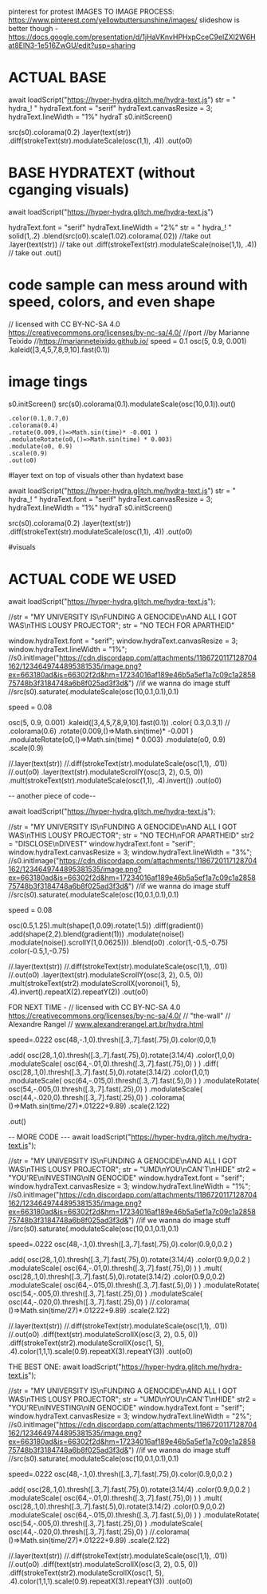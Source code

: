 pinterest for protest IMAGES TO IMAGE PROCESS: https://www.pinterest.com/yellowbuttersunshine/images/
slideshow is better though - https://docs.google.com/presentation/d/1jHaVKnvHPHxpCceC9elZXl2W6Hat8ElN3-1e516ZwGU/edit?usp=sharing

# ACTUAL BASE 


await loadScript("https://hyper-hydra.glitch.me/hydra-text.js")
str = " hydra_! "
hydraText.font = "serif"
hydraText.canvasResize = 3;
hydraText.lineWidth = "1%"
hydraT
s0.initScreen()

src(s0).colorama(0.2)
.layer(text(str))
	.diff(strokeText(str).modulateScale(osc(1,1), .4))
.out(o0)










# BASE HYDRATEXT (without cganging visuals) 

await loadScript("https://hyper-hydra.glitch.me/hydra-text.js")

hydraText.font = "serif"
hydraText.lineWidth = "2%"
str = " hydra_! "
solid(1,.2)
	.blend(src(o0).scale(1.02).colorama(.02)) //take out 
	.layer(text(str)) // take out
	.diff(strokeText(str).modulateScale(noise(1,1), .4)) // take out 
	.out()


 # code sample can mess around with speed, colors, and even shape 
// licensed with CC BY-NC-SA 4.0 https://creativecommons.org/licenses/by-nc-sa/4.0/
//port
//by Marianne Teixido
//https://marianneteixido.github.io/
speed = 0.1
osc(5, 0.9, 0.001)
    .kaleid([3,4,5,7,8,9,10].fast(0.1))


# image tings 
s0.initScreen()
src(s0).colorama(0.1).modulateScale(osc(10,0.1)).out()

    .color(0.1,0.7,0)
    .colorama(0.4)
    .rotate(0.009,()=>Math.sin(time)* -0.001 )
    .modulateRotate(o0,()=>Math.sin(time) * 0.003)
    .modulate(o0, 0.9)
    .scale(0.9)
    .out(o0)
#layer text on top of visuals other than hydatext base 


await loadScript("https://hyper-hydra.glitch.me/hydra-text.js")
str = " hydra_! "
hydraText.font = "serif"
hydraText.canvasResize = 3;
hydraText.lineWidth = "1%"
hydraT
s0.initScreen()

src(s0).colorama(0.2)
.layer(text(str))
	.diff(strokeText(str).modulateScale(osc(1,1), .4))
.out(o0)

#visuals 


# ACTUAL CODE WE USED 

await loadScript("https://hyper-hydra.glitch.me/hydra-text.js");

//str = "MY UNIVERSITY IS\nFUNDING A GENOCIDE\nAND ALL I GOT WAS\nTHIS LOUSY PROJECTOR";
str = "NO TECH FOR APARTHEID"

window.hydraText.font = "serif";
window.hydraText.canvasResize = 3;
window.hydraText.lineWidth = "1%";
//s0.initImage("https://cdn.discordapp.com/attachments/1186720117128704162/1234649744895381535/image.png?ex=663180ad&is=66302f2d&hm=17234016af189e46b5a5ef1a7c09c1a285875748b3f3184748a6b8f025ad3f3d&") //if we wanna do image stuff 
//src(s0).saturate(.modulateScale(osc(10,0.1,0.1),0.1)


speed = 0.08

osc(5, 0.9, 0.001)
    .kaleid([3,4,5,7,8,9,10].fast(0.1))
    .color( 0.3,0.3,1)
   // .colorama(0.6)
    .rotate(0.009,()=>Math.sin(time)* -0.001 )
    .modulateRotate(o0,()=>Math.sin(time) * 0.003)
    .modulate(o0, 0.9)
    .scale(0.9)





  
//.layer(text(str))
	//.diff(strokeText(str).modulateScale(osc(1,1), .01))
//.out(o0) 
.layer(text(str).modulateScrollY(osc(3, 2), 0.5, 0))
	.mult(strokeText(str).modulateScale(osc(1,1), .4).invert())
.out(o0) 

-- another piece of code-- 


await loadScript("https://hyper-hydra.glitch.me/hydra-text.js");

//str = "MY UNIVERSITY IS\nFUNDING A GENOCIDE\nAND ALL I GOT WAS\nTHIS LOUSY PROJECTOR";
str = "NO TECH\nFOR APARTHEID"
str2 = "DISCLOSE\nDIVEST"
window.hydraText.font = "serif";
window.hydraText.canvasResize = 3;
window.hydraText.lineWidth = "3%";
//s0.initImage("https://cdn.discordapp.com/attachments/1186720117128704162/1234649744895381535/image.png?ex=663180ad&is=66302f2d&hm=17234016af189e46b5a5ef1a7c09c1a285875748b3f3184748a6b8f025ad3f3d&") //if we wanna do image stuff 
//src(s0).saturate(.modulateScale(osc(10,0.1,0.1),0.1)


speed = 0.08

osc(0.5,1.25).mult(shape(1,0.09).rotate(1.5))
  .diff(gradient())
  .add(shape(2,2).blend(gradient(1)))
  .modulate(noise()
            .modulate(noise().scrollY(1,0.0625)))
  .blend(o0)
  .color(1,-0.5,-0.75)
  .color(-0.5,1,-0.75)
  



  
//.layer(text(str))
	//.diff(strokeText(str).modulateScale(osc(1,1), .01))
//.out(o0) 
.layer(text(str).modulateScrollY(osc(3, 2), 0.5, 0))
	.mult(strokeText(str2).modulateScrollX(voronoi(1, 5), .4).invert().repeatX(2).repeatY(2))
.out(o0) 



FOR NEXT TIME - 
// licensed with CC BY-NC-SA 4.0 https://creativecommons.org/licenses/by-nc-sa/4.0/
// "the-wall"
// Alexandre Rangel
// www.alexandrerangel.art.br/hydra.html

speed=.0222
osc(48,-.1,0).thresh([.3,.7].fast(.75),0).color(0,0,1)

.add(
    osc(28,.1,0).thresh([.3,.7].fast(.75),0).rotate(3.14/4)
    .color(1,0,0)
    .modulateScale( osc(64,-.01,0).thresh([.3,.7].fast(.75),0) )
)
.diff(
    osc(28,.1,0).thresh([.3,.7].fast(.5),0).rotate(3.14/2)
    .color(1,0,1)
    .modulateScale( osc(64,-.015,0).thresh([.3,.7].fast(.5),0) )
)
.modulateRotate( osc(54,-.005,0).thresh([.3,.7].fast(.25),0) )
.modulateScale( osc(44,-.020,0).thresh([.3,.7].fast(.25),0) )
.colorama( ()=>Math.sin(time/27)*.01222+9.89)
.scale(2.122)

.out()

-- MORE CODE --- 
await loadScript("https://hyper-hydra.glitch.me/hydra-text.js");

//str = "MY UNIVERSITY IS\nFUNDING A GENOCIDE\nAND ALL I GOT WAS\nTHIS LOUSY PROJECTOR";
str = "UMD\nYOU\nCAN'T\nHIDE"
str2 = "YOU'RE\nINVESTING\nIN GENOCIDE"
window.hydraText.font = "serif";
window.hydraText.canvasResize = 3;
window.hydraText.lineWidth = "1%";
//s0.initImage("https://cdn.discordapp.com/attachments/1186720117128704162/1234649744895381535/image.png?ex=663180ad&is=66302f2d&hm=17234016af189e46b5a5ef1a7c09c1a285875748b3f3184748a6b8f025ad3f3d&") //if we wanna do image stuff 
//src(s0).saturate(.modulateScale(osc(10,0.1,0.1),0.1)


speed=.0222
osc(48,-.1,0).thresh([.3,.7].fast(.75),0).color(0.9,0,0.2 )

.add(
    osc(28,.1,0).thresh([.3,.7].fast(.75),0).rotate(3.14/4)
    .color(0.9,0,0.2 )
    .modulateScale( osc(64,-.01,0).thresh([.3,.7].fast(.75),0) )
)
.mult(
    osc(28,.1,0).thresh([.3,.7].fast(.5),0).rotate(3.14/2)
    .color(0.9,0,0.2)
    .modulateScale( osc(64,-.015,0).thresh([.3,.7].fast(.5),0) )
)
.modulateRotate( osc(54,-.005,0).thresh([.3,.7].fast(.25),0) )
.modulateScale( osc(44,-.020,0).thresh([.3,.7].fast(.25),0) )
//.colorama( ()=>Math.sin(time/27)*.01222+9.89)
.scale(2.122)

  
//.layer(text(str))
	//.diff(strokeText(str).modulateScale(osc(1,1), .01))
//.out(o0) 
.diff(text(str).modulateScrollX(osc(3, 2), 0.5, 0))
	.diff(strokeText(str2).modulateScrollX(osc(1, 5), .4).color(1,1,1).scale(0.9).repeatX(3).repeatY(3))
.out(o0) 


THE BEST ONE: 
await loadScript("https://hyper-hydra.glitch.me/hydra-text.js");

//str = "MY UNIVERSITY IS\nFUNDING A GENOCIDE\nAND ALL I GOT WAS\nTHIS LOUSY PROJECTOR";
str = "UMD\nYOU\nCAN'T\nHIDE"
str2 = "YOU'RE\nINVESTING\nIN GENOCIDE"
window.hydraText.font = "serif";
window.hydraText.canvasResize = 3;
window.hydraText.lineWidth = "2%";
//s0.initImage("https://cdn.discordapp.com/attachments/1186720117128704162/1234649744895381535/image.png?ex=663180ad&is=66302f2d&hm=17234016af189e46b5a5ef1a7c09c1a285875748b3f3184748a6b8f025ad3f3d&") //if we wanna do image stuff 
//src(s0).saturate(.modulateScale(osc(10,0.1,0.1),0.1)


speed=.0222
osc(48,-.1,0).thresh([.3,.7].fast(.75),0).color(0.9,0,0.2 )

.add(
    osc(28,.1,0).thresh([.3,.7].fast(.75),0).rotate(3.14/4)
    .color(0.9,0,0.2 )
    .modulateScale( osc(64,-.01,0).thresh([.3,.7].fast(.75),0) )
)
.mult(
    osc(28,.1,0).thresh([.3,.7].fast(.5),0).rotate(3.14/2)
    .color(0.9,0,0.2)
    .modulateScale( osc(64,-.015,0).thresh([.3,.7].fast(.5),0) )
)
.modulateRotate( osc(54,-.005,0).thresh([.3,.7].fast(.25),0) )
.modulateScale( osc(44,-.020,0).thresh([.3,.7].fast(.25),0) )
//.colorama( ()=>Math.sin(time/27)*.01222+9.89)
.scale(2.122)

  
//.layer(text(str))
	//.diff(strokeText(str).modulateScale(osc(1,1), .01))
//.out(o0) 
.diff(text(str).modulateScrollX(osc(3, 2), 0.5, 0))
	.diff(strokeText(str2).modulateScrollX(osc(1, 5), .4).color(1,1,1).scale(0.9).repeatX(3).repeatY(3))
.out(o0) 














































































































































































































































